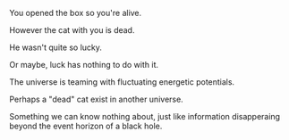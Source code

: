 You opened the box so you're alive.

However the cat with you is dead.

He wasn't quite so lucky.

Or maybe, luck has nothing to do with it.

The universe is teaming with fluctuating energetic potentials.

Perhaps a "dead" cat exist in another universe.

Something we can know nothing about, just like information disapperaing beyond the event horizon of a black hole.
